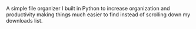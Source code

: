 A simple file organizer I built in Python to increase organization and productivity making things much easier to find instead of scrolling down my downloads list.
